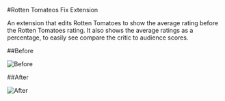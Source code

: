 #Rotten Tomateos Fix Extension

An extension that edits Rotten Tomatoes to show the average rating before the Rotten Tomatoes rating. It also shows the average ratings as a percentage, to easily see compare the critic to audience scores.

##Before

![Before](https://i.imgur.com/vtynAfj.png)

##After

![After](https://i.imgur.com/3hUNoq6.png)
